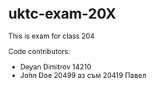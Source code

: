 # uktc-exam-20X

This is exam for class 204

Code contributors:
- Deyan Dimitrov 14210
- John Doe 20499
аз съм 20419 Павел